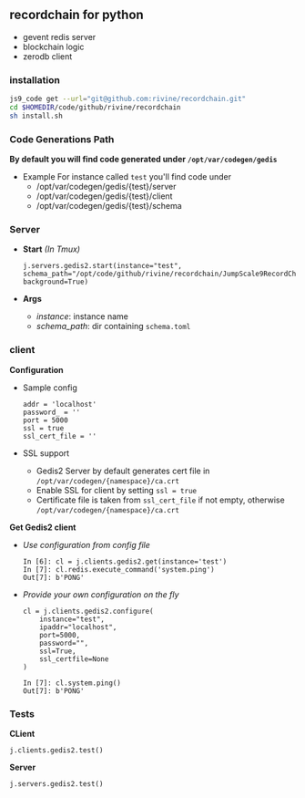 ## recordchain for python

- gevent redis server
- blockchain logic
- zerodb client


### installation

```bash
js9_code get --url="git@github.com:rivine/recordchain.git"
cd $HOMEDIR/code/github/rivine/recordchain
sh install.sh
```

### Code Generations Path

**By default you will find code generated under `/opt/var/codegen/gedis`**

- Example For instance called `test` you'll find code under
    - /opt/var/codegen/gedis/{test}/server
    -  /opt/var/codegen/gedis/{test}/client
    -  /opt/var/codegen/gedis/{test}/schema

### Server

- **Start** *(In Tmux)*

    ```
    j.servers.gedis2.start(instance="test", schema_path="/opt/code/github/rivine/recordchain/JumpScale9RecordChain/servers/gedis2/EXAMPLE/", background=True)
    ```

- **Args**
   - *instance*: instance name
   - *schema_path*: dir containing `schema.toml`

### client

**Configuration**

- Sample config

    ```
    addr = 'localhost'
    password_ = ''
    port = 5000
    ssl = true
    ssl_cert_file = ''
    ```

- SSL support
    - Gedis2 Server by default generates cert file in `/opt/var/codegen/{namespace}/ca.crt`
    - Enable SSL for client by setting `ssl = true`
    - Certificate file is taken from `ssl_cert_file` if not empty, otherwise `/opt/var/codegen/{namespace}/ca.crt`

**Get Gedis2 client**

  - *Use configuration from config file*
    ```
    In [6]: cl = j.clients.gedis2.get(instance='test')
    In [7]: cl.redis.execute_command('system.ping')
    Out[7]: b'PONG'
    ```
  - *Provide your own configuration on the fly*
    ```
    cl = j.clients.gedis2.configure(
        instance="test",
        ipaddr="localhost",
        port=5000,
        password="",
        ssl=True,
        ssl_certfile=None
    )

    In [7]: cl.system.ping()
    Out[7]: b'PONG'
    ```

### Tests

**CLient**
```
j.clients.gedis2.test()

```

**Server**

```
j.servers.gedis2.test()

```
